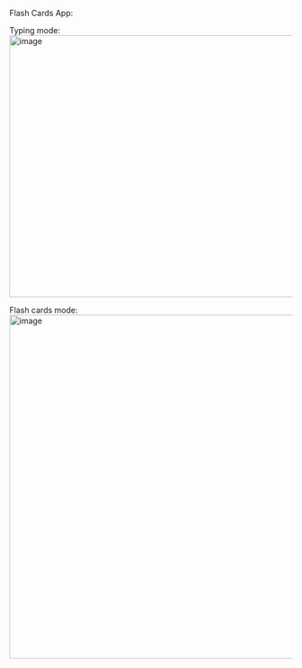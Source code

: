 Flash Cards App:

Typing mode:
<img width="1475" height="466" alt="image" src="https://github.com/user-attachments/assets/6cf96eb8-e657-4b99-b805-1c45a332c31f" />

Flash cards mode:
<img width="1482" height="611" alt="image" src="https://github.com/user-attachments/assets/5cfc548f-2f4f-453e-8745-c58e83814652" />
